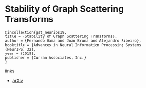# Stability of Graph Scattering Transforms

```
@incollection{gst_neurips19,
title = {Stability of Graph Scattering Transforms},
author = {Fernando Gama and Joan Bruna and Alejandro Ribeiro},
booktitle = {Advances in Neural Information Processing Systems (NeurIPS) 32},
year = {2019},
publisher = {Curran Associates, Inc.}
}
```

links
- [arXiv](https://arxiv.org/abs/1906.04784)
